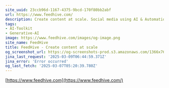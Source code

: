 ```yaml
---
site_uuid: 23ccb96d-1167-4375-9bcd-170f80bb2abf
url: https://www.feedhive.com/
description: Create content at scale. Social media using AI & Automation.
tags:
- AI-Toolkit
- Generative-AI
image: https://www.feedhive.com/images/og-image.png
site_name: FeedHive
title: FeedHive - Create content at scale
og_screenshot_url: https://og-screenshots-prod.s3.amazonaws.com/1366x768/80/false/bc83f7e987ef5e9072f0f1b76c3197d7254e5bb7e20d6bcf8ff9fecab3fad71e.jpeg
jina_last_request: '2025-03-09T06:44:59.371Z'
jina_error: 'Error occurred'
og_last_fetch: '2025-03-07T05:20:39.780Z'
---
```


[https://www.feedhive.com](https://www.feedhive.com/)
